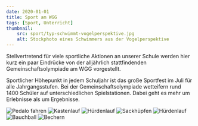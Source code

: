 ```yaml
---
date: 2020-01-01
title: Sport am WGG
tags: [Sport, Unterricht]
thumbnail: 
    src: sport/typ-schwimmt-vogelperspektive.jpg
    alt: Stockphoto eines Schwimmers aus der Vogelperspektive
---
```

<p>Stellvertretend für viele sportliche Aktionen an unserer Schule werden hier kurz ein paar Eindrücke von der alljährlich stattfindenden Gemeinschaftsolympiade am WGG vorgestellt.

Sportlicher Höhepunkt in jedem Schuljahr ist das große Sportfest im Juli für alle Jahrgangsstufen. Bei der Gemeinschaftsolympiade wetteifern rund 1400 Schüler auf unterschiedlichen Spielstationen. Dabei geht es mehr um Erlebnisse als um Ergebnisse. </p>
<img src="/images/sport/pedalo.jpg" alt = "Pedalo fahren"></img>
<img src="/images/sport/kastenlauf.jpg" alt = "Kastenlauf"></img>
<img src="/images/sport/huerdenlauf2.jpg" alt = "Hürdenlauf"></img>
<img src="/images/sport/sackhupfen.jpg" alt = "Sackhüpfen"></img>
<img src="/images/sport/huerdenlauf1.jpg" alt = "Hürdenlauf"></img>
<img src="/images/sport/bauchball.jpg" alt = "Bauchball"></img>
<img src="/images/sport/bechern.jpg" alt = "Bechern"></img>
